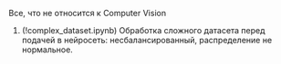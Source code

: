 Все, что не относится к Computer Vision

1. (!complex_dataset.ipynb)
   Обработка сложного датасета перед подачей в нейросеть: несбалансированный, распределение не нормальное.
